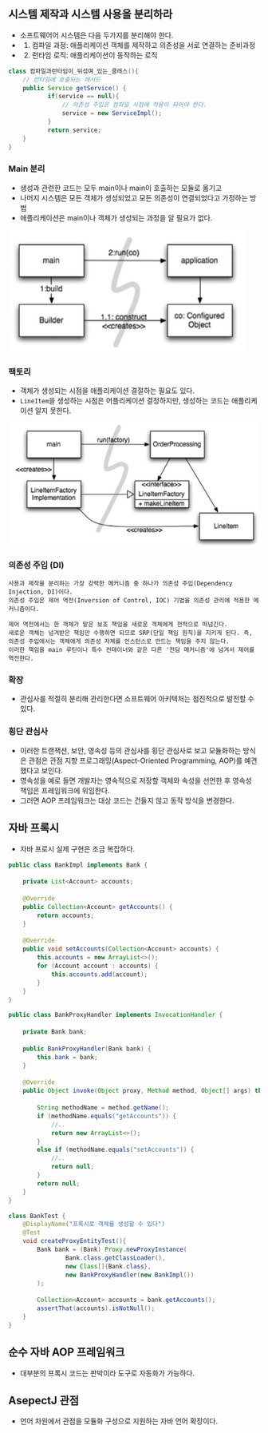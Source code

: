 ## 시스템 제작과 시스템 사용을 분리하라
- 소프트웨어어 시스템은 다음 두가지를 분리해야 한다.
- 1. 컴파일 과정: 애플리케이션 객체를 제작하고 의존성을 서로 연결하는 준비과정
- 2. 런타임 로직: 애플리케이션이 동작하는 로직
```java
class 컴파일과런타임이_뒤섞여_있는_클래스(){
    // 런타임에 호출되는 메서드
    public Service getService() {
           if(service == null){
               // 의존성 주입은 컴파일 시점에 적용이 되어야 한다.
               service = new ServiceImpl(); 
           }
           return service;
    }
}
```
### Main 분리
- 생성과 관련한 코드는 모두 main이나 main이 호출하는 모듈로 옮기고 
- 나머지 시스템은 모든 객체가 생성되었고 모든 의존성이 연결되었다고 가정하는 방법
- 애플리케이션은 main이나 객체가 생성되는 과정을 알 필요가 없다.

![img.png](img.png)

### 팩토리
- 객체가 생성되는 시점을 애플리케이션 결절하는 필요도 있다.
- `LineItem`을 생성하는 시점은 어플리케이션 결정하지만, 생성하는 코드는 애플리케이션 알지 못한다.

![img_1.png](img_1.png)


### 의존성 주입 (DI)
```text
사용과 제작을 분리하는 가장 강력한 메커니즘 중 하나가 의존성 주입(Dependency Injection, DI)이다. 
의존성 주입은 제어 역전(Inversion of Control, IOC) 기법을 의존성 관리에 적용한 메커니즘이다.
```

```text
제어 역전에서는 한 객체가 맡은 보조 책임을 새로운 객체에게 전적으로 떠넘긴다. 
새로운 객체는 넘겨받은 책임만 수행하면 되므로 SRP(단일 책임 원칙)을 지키게 된다. 즉, 의존성 주입에서는 객체에게 의존성 자체를 인스턴스로 만드는 책임을 주지 않는다. 
이러한 책임을 main 루틴이나 특수 컨테이너와 같은 다른 '전담 매커니즘'에 넘겨서 제어를 역전한다.
```

### 확장
- 관심사를 적절히 분리해 관리한다면 소프트웨어 아키텍처는 점진적으로 발전할 수 있다.

### 횡단 관심사
- 이러한 트랜잭션, 보안, 영속성 등의 관심사를 횡단 관심사로 보고 모듈화하는 방식은 관점은 관점 지향 프로그래밍(Aspect-Oriented Programming, AOP)를 예견했다고 보인다.
- 영속성을 예로 들면 개발자는 영속적으로 저장할 객체와 속성을 선언한 후 영속성 책임은 프레임워크에 위임한다. 
- 그러면 AOP 프레임워크는 대상 코드는 건들지 않고 동작 방식을 변경한다.

## 자바 프록시
- 자바 프로시 실제 구현은 조금 복잡하다.
```java
public class BankImpl implements Bank {

    private List<Account> accounts;

    @Override
    public Collection<Account> getAccounts() {
        return accounts;
    }

    @Override
    public void setAccounts(Collection<Account> accounts) {
        this.accounts = new ArrayList<>();
        for (Account account : accounts) {
            this.accounts.add(account);
        }
    }
}
```
```java
public class BankProxyHandler implements InvocationHandler {

    private Bank bank;

    public BankProxyHandler(Bank bank) {
        this.bank = bank;
    }

    @Override
    public Object invoke(Object proxy, Method method, Object[] args) throws Throwable {

        String methodName = method.getName();
        if (methodName.equals("getAccounts")) {
            //..
            return new ArrayList<>();
        }
        else if (methodName.equals("setAccounts")) {
            //..
            return null;
        }
        return null;
    }
}
```
```java
class BankTest {
    @DisplayName("프록시로 객체를 생성할 수 있다")
    @Test
    void createProxyEntityTest(){
        Bank bank = (Bank) Proxy.newProxyInstance(
                Bank.class.getClassLoader(),
                new Class[]{Bank.class},
                new BankProxyHandler(new BankImpl())
        );

        Collection<Account> accounts = bank.getAccounts();
        assertThat(accounts).isNotNull();
    }
}
```

## 순수 자바 AOP 프레임워크
- 대부분의 프록시 코드는 판박이라 도구로 자동화가 가능하다. 

## AsepectJ 관점
- 언어 차원에서 관점을 모듈화 구성으로 지원하는 자바 언어 확장이다.